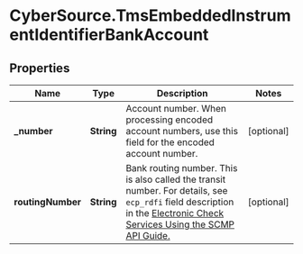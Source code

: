 # CyberSource.TmsEmbeddedInstrumentIdentifierBankAccount

## Properties
Name | Type | Description | Notes
------------ | ------------- | ------------- | -------------
**_number** | **String** | Account number.  When processing encoded account numbers, use this field for the encoded account number.  | [optional] 
**routingNumber** | **String** | Bank routing number. This is also called the transit number.  For details, see `ecp_rdfi` field description in the [Electronic Check Services Using the SCMP API Guide.](https://apps.cybersource.com/library/documentation/dev_guides/EChecks_SCMP_API/html/)  | [optional] 


